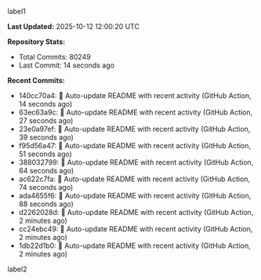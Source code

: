 
label1 
<!-- ACTIVITY_START -->
**Last Updated:** 2025-10-12 12:00:20 UTC

**Repository Stats:**
- Total Commits: 80249
- Last Commit: 14 seconds ago

**Recent Commits:**
- 140cc70a4: 🤖 Auto-update README with recent activity (GitHub Action, 14 seconds ago)
- 63ec63a9c: 🤖 Auto-update README with recent activity (GitHub Action, 27 seconds ago)
- 23e0a97ef: 🤖 Auto-update README with recent activity (GitHub Action, 39 seconds ago)
- f95d56a47: 🤖 Auto-update README with recent activity (GitHub Action, 51 seconds ago)
- 388032799: 🤖 Auto-update README with recent activity (GitHub Action, 64 seconds ago)
- ac622c7fa: 🤖 Auto-update README with recent activity (GitHub Action, 74 seconds ago)
- ada4655f6: 🤖 Auto-update README with recent activity (GitHub Action, 88 seconds ago)
- d2262028d: 🤖 Auto-update README with recent activity (GitHub Action, 2 minutes ago)
- cc24ebc49: 🤖 Auto-update README with recent activity (GitHub Action, 2 minutes ago)
- 1db22d1b0: 🤖 Auto-update README with recent activity (GitHub Action, 2 minutes ago)
<!-- ACTIVITY_END -->

label2
